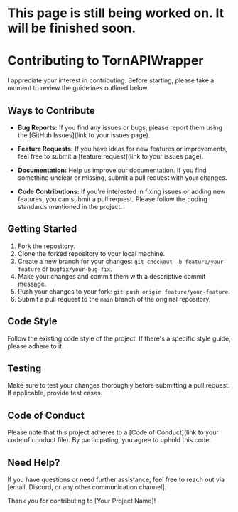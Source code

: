 # This page is still being worked on. It will be finished soon.

# Contributing to TornAPIWrapper

I appreciate your interest in contributing. Before starting, please take a moment to review the guidelines outlined below.

## Ways to Contribute

- **Bug Reports:** If you find any issues or bugs, please report them using the [GitHub Issues](link to your issues page).

- **Feature Requests:** If you have ideas for new features or improvements, feel free to submit a [feature request](link to your issues page).

- **Documentation:** Help us improve our documentation. If you find something unclear or missing, submit a pull request with your changes.

- **Code Contributions:** If you're interested in fixing issues or adding new features, you can submit a pull request. Please follow the coding standards mentioned in the project.

## Getting Started

1. Fork the repository.
2. Clone the forked repository to your local machine.
3. Create a new branch for your changes: `git checkout -b feature/your-feature` or `bugfix/your-bug-fix`.
4. Make your changes and commit them with a descriptive commit message.
5. Push your changes to your fork: `git push origin feature/your-feature`.
6. Submit a pull request to the `main` branch of the original repository.

## Code Style

Follow the existing code style of the project. If there's a specific style guide, please adhere to it.

## Testing

Make sure to test your changes thoroughly before submitting a pull request. If applicable, provide test cases.

## Code of Conduct

Please note that this project adheres to a [Code of Conduct](link to your code of conduct file). By participating, you agree to uphold this code.

## Need Help?

If you have questions or need further assistance, feel free to reach out via [email, Discord, or any other communication channel].

Thank you for contributing to [Your Project Name]!
